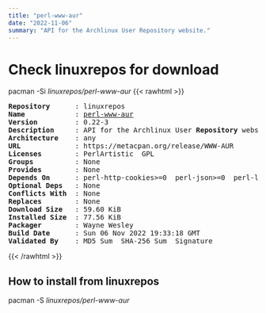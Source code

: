 ```yaml
---
title: "perl-www-aur"
date: "2022-11-06"
summary: "API for the Archlinux User Repository website."
---
```


# Check linuxrepos for download

pacman -Si *linuxrepos/perl-www-aur*
{{< rawhtml >}}
<pre class="highlight">
<b>Repository</b>      : linuxrepos
<b>Name</b>            : <a href="../../x86_64/perl-www-aur-0.22-3-any.pkg.tar.zst">perl-www-aur</a>
<b>Version</b>         : 0.22-3
<b>Description</b>     : API for the Archlinux User <b>Repository</b> website.
<b>Architecture</b>    : any
<b>URL</b>             : https://metacpan.org/release/WWW-AUR
<b>Licenses</b>        : PerlArtistic  GPL
<b>Groups</b>          : None
<b>Provides</b>        : None
<b>Depends On</b>      : perl-http-cookies>=0  perl-json>=0  perl-lwp-protocol-https>=6  perl-uri>=0  perl-libwww>=0
<b>Optional Deps</b>   : None
<b>Conflicts With</b>  : None
<b>Replaces</b>        : None
<b>Download Size</b>   : 59.60 KiB
<b>Installed Size</b>  : 77.56 KiB
<b>Packager</b>        : Wayne Wesley <wayne6324@gmail.com>
<b>Build Date</b>      : Sun 06 Nov 2022 19:33:18 GMT
<b>Validated By</b>    : MD5 Sum  SHA-256 Sum  Signature
</pre>
{{< /rawhtml >}}
## How to install from linuxrepos

pacman -S *linuxrepos/perl-www-aur*
